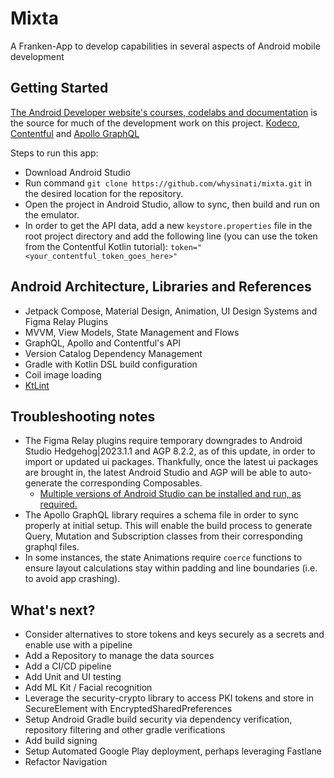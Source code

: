 # Mixta

A Franken-App to develop capabilities in several aspects of Android mobile development

## Getting Started

[The Android Developer website's courses, codelabs and documentation](https://developer.android.com/) 
is the source for much of the development work on this project. [Kodeco](https://www.kodeco.com/), [Contentful](https://www.contentful.com/developers/docs/android/tutorials/using-contentful-graphql-with-android/) and [Apollo GraphQL](https://www.apollographql.com/docs/kotlin)

Steps to run this app:
- Download Android Studio
- Run command `git clone https://github.com/whysinati/mixta.git` in the desired location for the repository.
- Open the project in Android Studio, allow to sync, then build and run on the emulator.
- In order to get the API data, add a new `keystore.properties` file in the root project directory and add the following line (you can use the token from the Contentful Kotlin tutorial):
  `token="<your_contentful_token_goes_here>"`

## Android Architecture, Libraries and References

- Jetpack Compose, Material Design, Animation, UI Design Systems and Figma Relay Plugins
- MVVM, View Models, State Management and Flows
- GraphQL, Apollo and Contentful's API
- Version Catalog Dependency Management
- Gradle with Kotlin DSL build configuration
- Coil image loading
- [KtLint](https://github.com/JLLeitschuh/ktlint-gradle) 

## Troubleshooting notes

- The Figma Relay plugins require temporary downgrades to Android Studio Hedgehog|2023.1.1 and AGP 8.2.2, as of this update, in order to import or updated ui packages. Thankfully, once the latest ui packages are brought in, the latest Android Studio and AGP will be able to auto-generate the corresponding Composables.
  - [Multiple versions of Android Studio can be installed and run, as required.](https://stackoverflow.com/questions/27836347/how-to-install-multiple-android-studio-with-different-versions-on-same-pc)
- The Apollo GraphQL library requires a schema file in order to sync properly at initial setup. This will enable the build process to generate Query, Mutation and Subscription classes from their corresponding graphql files.
- In some instances, the state Animations require `coerce` functions to ensure layout calculations stay within padding and line boundaries (i.e. to avoid app crashing).

## What's next?

- Consider alternatives to store tokens and keys securely as a secrets and enable use with a pipeline
- Add a Repository to manage the data sources
- Add a CI/CD pipeline
- Add Unit and UI testing
- Add ML Kit / Facial recognition
- Leverage the security-crypto library to access PKI tokens and store in SecureElement with EncryptedSharedPreferences
- Setup Android Gradle build security via dependency verification, repository filtering and other gradle verifications
- Add build signing
- Setup Automated Google Play deployment, perhaps leveraging Fastlane
- Refactor Navigation
